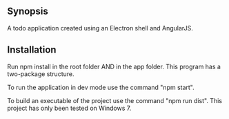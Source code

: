 ## Synopsis

A todo application created using an Electron shell and AngularJS.

## Installation

Run npm install in the root folder AND in the app folder. This program has a two-package structure.

To run the application in dev mode use the command "npm start".

To build an executable of the project use the command "npm run dist". This project has only been tested on Windows 7.